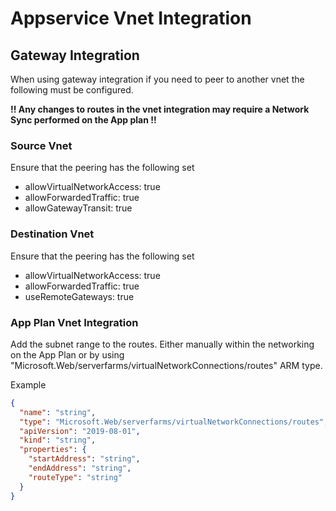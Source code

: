 # Appservice Vnet Integration

## Gateway Integration

When using gateway integration if you need to peer to another vnet the following must be configured.

**!! Any changes to routes in the vnet integration may require a Network Sync performed on the App plan !!**

### Source Vnet
Ensure that the peering has the following set
* allowVirtualNetworkAccess: true
* allowForwardedTraffic: true
* allowGatewayTransit: true

### Destination Vnet
Ensure that the peering has the following set
* allowVirtualNetworkAccess: true
* allowForwardedTraffic: true
* useRemoteGateways: true

### App Plan Vnet Integration
Add the subnet range to the routes. Either manually within the networking on the App Plan or by using "Microsoft.Web/serverfarms/virtualNetworkConnections/routes" ARM type.

Example

```json
{
  "name": "string",
  "type": "Microsoft.Web/serverfarms/virtualNetworkConnections/routes",
  "apiVersion": "2019-08-01",
  "kind": "string",
  "properties": {
    "startAddress": "string",
    "endAddress": "string",
    "routeType": "string"
  }
}
```
